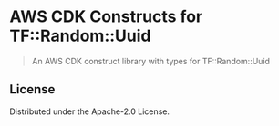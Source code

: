 # AWS CDK Constructs for TF::Random::Uuid

> An AWS CDK construct library with types for TF::Random::Uuid

## License

Distributed under the Apache-2.0 License.

